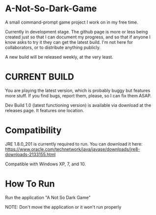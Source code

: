 # A-Not-So-Dark-Game
A small command-prompt game project I work on in my free time.

Currently in development stage.  The github page is more or less being created just so that I can document my progress, and so that if anyone I know asks to try it they can get the latest build.  I'm not here for collaborators, or to distribute anything publicly.

A new build will be released weekly, at the very least.

# CURRENT BUILD
You are playing the latest version, which is probably buggy but features more stuff.  If you find bugs, report them, please, so I can fix them ASAP.

Dev Build 1.0 (latest functioning version) is available via download at the releases page.  It features one location.

# Compatibility
JRE 1.8.0_201 is currently required to run.  You can download it here: https://www.oracle.com/technetwork/java/javase/downloads/jre8-downloads-2133155.html

Compatible with Windows XP, 7, and 10.

# How To Run
Run the application "A Not So Dark Game"

NOTE: Don't move the application or it won't run properly



